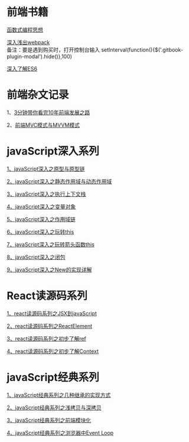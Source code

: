 # 前端书籍

[函数式编程思想](https://llh911001.gitbooks.io/mostly-adequate-guide-chinese/content/ )
 
[深入浅出webpack](http://webpack.wuhaolin.cn/1%E5%85%A5%E9%97%A8/1-1%E5%89%8D%E7%AB%AF%E7%9A%84%E5%8F%91%E5%B1%95.html )  
备注：要是遇到购买时，打开控制台输入 setInterval(function(){$('.gitbook-plugin-modal').hide()},100)

[深入了解ES6](https://oshotokill.gitbooks.io/understandinges6-simplified-chinese/content/chapter_1.html)

# 前端杂文记录
1、[3分钟带你看完10年前端发展之路](https://juejin.im/post/5ac9c6f451882555677ed301 )

2、[前端MVC模式与MVVM模式](https://juejin.im/post/5c80aacb51882533d6708838 )

# javaScript深入系列

[1、javaScript深入之原型与原型链](https://github.com/wangzhenggui/blog/issues/1)

[2、javaScript深入之静态作用域与动态作用域](https://github.com/wangzhenggui/blog/issues/2)

[3、javaScript深入之执行上下文栈](https://github.com/wangzhenggui/blog/issues/3)

[4、javaScript深入之变量对象](https://github.com/wangzhenggui/blog/issues/4)

[5、javaScript深入之作用域链](https://github.com/wangzhenggui/blog/issues/5)

[6、javaScript深入之玩转this](https://github.com/wangzhenggui/blog/issues/6)

[7、javaScript深入之玩转箭头函数this](https://github.com/wangzhenggui/blog/issues/7)

[8、javaScript深入之闭包](https://github.com/wangzhenggui/blog/issues/8)

[9、javaScript深入之New的实现详解](https://github.com/wangzhenggui/blog/issues/14)

# React读源码系列

[1、react读源码系列之JSX到javaScript](https://github.com/wangzhenggui/blog/issues/9)

[2、react读源码系列之ReactElement](https://github.com/wangzhenggui/blog/issues/10)

[3、react读源码系列之初步了解ref](https://github.com/wangzhenggui/blog/issues/11)

[4、react读源码系列之初步了解Context](https://github.com/wangzhenggui/blog/issues/12)

# javaScript经典系列

[1、javaScript经典系列之几种继承的实现方式](https://github.com/wangzhenggui/blog/issues/13)

[2、javaScript经典系列之浅拷贝与深拷贝](https://github.com/wangzhenggui/blog/issues/15)

[3、javaScript经典系列之前端模块化](https://github.com/wangzhenggui/blog/issues/16)

[4、javaScript经典系列之浏览器中Event Loop](https://github.com/wangzhenggui/blog/issues/17)




